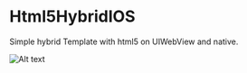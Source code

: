 Html5HybridIOS
==============

Simple hybrid Template with html5 on UIWebView and native.

![Alt text](http://i.imgur.com/j6uijt7.png "tableview")
